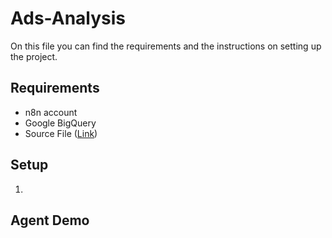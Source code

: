 # Ads-Analysis
On this file you can find the requirements and the instructions on setting up the project.

## Requirements
- n8n account
- Google BigQuery
- Source File ([Link](https://docs.google.com/spreadsheets/d/1Aixc7qe5nhUloftgbNF0ogpGcTt16FzWfEE0MIdrbVw/edit?usp=sharing))

## Setup
1. 

## Agent Demo